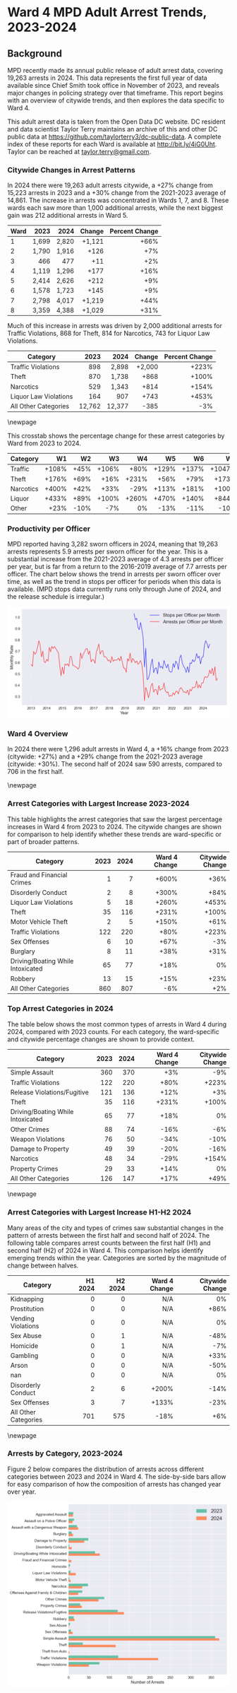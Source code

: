 # Ward 4 MPD Adult Arrest Trends, 2023-2024

## Background

MPD recently made its annual public release of adult arrest data, covering 19,263 arrests in 2024. This data represents the first full year of data available since Chief Smith took office in November of 2023, and reveals major changes in policing strategy over that timeframe. This report begins with an overview of citywide trends, and then explores the data specific to Ward 4.

This adult arrest data is taken from the Open Data DC website. DC resident and data scientist Taylor Terry maintains an archive of this and other DC public data at https://github.com/taylorterry3/dc-public-data. A complete index of these reports for each Ward is available at http://bit.ly/4iG0Uht. Taylor can be reached at taylor.terry@gmail.com.


### Citywide Changes in Arrest Patterns

In 2024 there were 19,263 adult arrests citywide, a +27% change from 15,223 arrests in 2023 and a +30% change from the 2021-2023 average of 14,861. The increase in arrests was concentrated in Wards 1, 7, and 8. These wards each saw more than 1,000 additional arrests, while the next biggest gain was 212 additional arrests in Ward 5.

| Ward | 2023 | 2024 | Change | Percent Change |
|------|------:|------:|--------:|---------------:|
| 1 | 1,699 | 2,820 | +1,121 | +66% |
| 2 | 1,790 | 1,916 | +126 | +7% |
| 3 | 466 | 477 | +11 | +2% |
| 4 | 1,119 | 1,296 | +177 | +16% |
| 5 | 2,414 | 2,626 | +212 | +9% |
| 6 | 1,578 | 1,723 | +145 | +9% |
| 7 | 2,798 | 4,017 | +1,219 | +44% |
| 8 | 3,359 | 4,388 | +1,029 | +31% |

Much of this increase in arrests was driven by 2,000 additional arrests for Traffic Violations, 868 for Theft, 814 for Narcotics, 743 for Liquor Law Violations. 

| Category | 2023 | 2024 | Change | Percent Change |
|----------|------:|------:|--------:|---------------:|
| Traffic Violations | 898 | 2,898 | +2,000 | +223% |
| Theft | 870 | 1,738 | +868 | +100% |
| Narcotics | 529 | 1,343 | +814 | +154% |
| Liquor Law Violations | 164 | 907 | +743 | +453% |
| All Other Categories | 12,762 | 12,377 | -385 | -3% |

\newpage

This crosstab shows the percentage change for these arrest categories by Ward from 2023 to 2024.

|Category| W1 | W2 | W3 | W4 | W5 | W6 | W7 | W8 |
|--------|---:|---:|---:|---:|---:|---:|---:|----:|
| Traffic | +108% | +45% | +106% | +80% | +129% | +137% | +1047% | +211% |
| Theft | +176% | +69% | +16% | +231% | +56% | +79% | +173% | +89% |
| Narcotics | +400% | +42% | +33% | -29% | +113% | +181% | +100% | +229% |
| Liquor | +433% | +89% | +100% | +260% | +470% | +140% | +844% | +1369% |
| Other | +23% | -10% | -7% | 0% | -13% | -11% | -10% | +4% |

### Productivity per Officer

MPD reported having 3,282 sworn officers in 2024, meaning that 19,263 arrests represents 5.9 arrests per sworn officer for the year. This is a substantial increase from the 2021-2023 average of 4.3 arrests per officer per year, but is far from a return to the 2016-2019 average of 7.7 arrests per officer. The chart below shows the trend in arrests per sworn officer over time, as well as the trend in stops per officer for periods when this data is available. (MPD stops data currently runs only through June of 2024, and the release schedule is irregular.)

![Arrests and Stops per Officer](citywide_officer_trends.png)

### Ward 4 Overview

In 2024 there were 1,296 adult arrests in Ward 4, a +16% change from 2023 (citywide: +27%) and a +29% change from the 2021-2023 average (citywide: +30%). The second half of 2024 saw 590 arrests, compared to 706 in the first half.



\newpage
### Arrest Categories with Largest Increase 2023-2024
This table highlights the arrest categories that saw the largest percentage increases in Ward 4 from 2023 to 2024. The citywide changes are shown for comparison to help identify whether these trends are ward-specific or part of broader patterns.

| Category | 2023 | 2024 | Ward 4 Change | Citywide Change |
|----------|------:|------:|---------:|----------------:|
| Fraud and Financial Crimes | 1 | 7 | +600% | +36% |
| Disorderly Conduct | 2 | 8 | +300% | +84% |
| Liquor Law Violations | 5 | 18 | +260% | +453% |
| Theft | 35 | 116 | +231% | +100% |
| Motor Vehicle Theft | 2 | 5 | +150% | +61% |
| Traffic Violations | 122 | 220 | +80% | +223% |
| Sex Offenses | 6 | 10 | +67% | -3% |
| Burglary | 8 | 11 | +38% | +31% |
| Driving/Boating While Intoxicated | 65 | 77 | +18% | 0% |
| Robbery | 13 | 15 | +15% | +23% |
| All Other Categories | 860 | 807 | -6% | +2% |
### Top Arrest Categories in 2024
The table below shows the most common types of arrests in Ward 4 during 2024, compared with 2023 counts. For each category, the ward-specific and citywide percentage changes are shown to provide context.

| Category | 2023 | 2024 | Ward 4 Change | Citywide Change |
|----------|------:|------:|---------:|----------------:|
| Simple Assault | 360 | 370 | +3% | -9% |
| Traffic Violations | 122 | 220 | +80% | +223% |
| Release Violations/Fugitive | 121 | 136 | +12% | +3% |
| Theft | 35 | 116 | +231% | +100% |
| Driving/Boating While Intoxicated | 65 | 77 | +18% | 0% |
| Other Crimes | 88 | 74 | -16% | -6% |
| Weapon Violations | 76 | 50 | -34% | -10% |
| Damage to Property | 49 | 39 | -20% | -16% |
| Narcotics | 48 | 34 | -29% | +154% |
| Property Crimes | 29 | 33 | +14% | 0% |
| All Other Categories | 126 | 147 | +17% | +49% |

\newpage
### Arrest Categories with Largest Increase H1-H2 2024
Many areas of the city and types of crimes saw substantial changes in the pattern of arrests between the first half and second half of 2024. The following table compares arrest counts between the first half (H1) and second half (H2) of 2024 in Ward 4. This comparison helps identify emerging trends within the year. Categories are sorted by the magnitude of change between halves.

| Category | H1 2024 | H2 2024 | Ward 4 Change | Citywide Change |
|----------|---------:|---------:|---------:|----------------:|
| Kidnapping | 0 | 0 | N/A | 0% |
| Prostitution | 0 | 0 | N/A | +86% |
| Vending Violations | 0 | 0 | N/A | 0% |
| Sex Abuse | 0 | 1 | N/A | -48% |
| Homicide | 0 | 1 | N/A | -7% |
| Gambling | 0 | 0 | N/A | +33% |
| Arson | 0 | 0 | N/A | -50% |
| nan | 0 | 0 | N/A | 0% |
| Disorderly Conduct | 2 | 6 | +200% | -14% |
| Sex Offenses | 3 | 7 | +133% | -23% |
| All Other Categories | 701 | 575 | -18% | +6% |


\newpage
### Arrests by Category, 2023-2024
Figure 2 below compares the distribution of arrests across different categories between 2023 and 2024 in Ward 4. The side-by-side bars allow for easy comparison of how the composition of arrests has changed year over year.

![Arrests by category](ward_4_categories.png)
